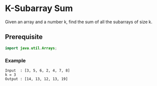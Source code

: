 # K-Subarray Sum
Given an array and a number k, find the sum of all the subarrays of size k.
## Prerequisite
```java
import java.util.Arrays;
```
### Example
```
Input  : [3, 5, 6, 2, 4, 7, 8]
k = 3
Output : [14, 13, 12, 13, 19]
```